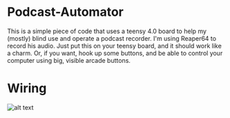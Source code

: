 # Podcast-Automator

This is a simple piece of code that uses a teensy 4.0 board to help my (mostly) blind use and operate a podcast recorder. I'm using Reaper64 to record his audio. Just put this on your teensy board, and it should work like a charm. Or, if you want, hook up some buttons, and be able to control your computer using big, visible arcade buttons. 

# Wiring


![alt text](https://github.com/ntatko/Podcast-Automator/blob/main/fritzing_drawing.png?raw=true)
